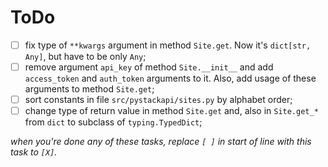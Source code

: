# ToDo

 + [ ] fix type of `**kwargs` argument in method `Site.get`. Now it's `dict[str, Any]`, but have to be only `Any`;
 + [ ] remove argument `api_key` of method `Site.__init__` and add `access_token` and `auth_token` arguments to it. Also, add  usage of these arguments to method `Site.get`;
 + [ ] sort constants in file `src/pystackapi/sites.py` by alphabet order;
 + [ ] change type of return value in method `Site.get` and, also in `Site.get_*` from `dict` to subclass of `typing.TypedDict`;

*when you're done any of these tasks, replace `[ ]` in start of line with this task to `[X]`.*
